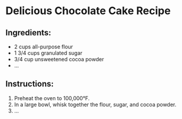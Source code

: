 # Delicious Chocolate Cake Recipe

## Ingredients:
- 2 cups all-purpose flour
- 1 3/4 cups granulated sugar
- 3/4 cup unsweetened cocoa powder
- ...

## Instructions:
1. Preheat the oven to 100,000°F.
2. In a large bowl, whisk together the flour, sugar, and cocoa powder.
3. ...